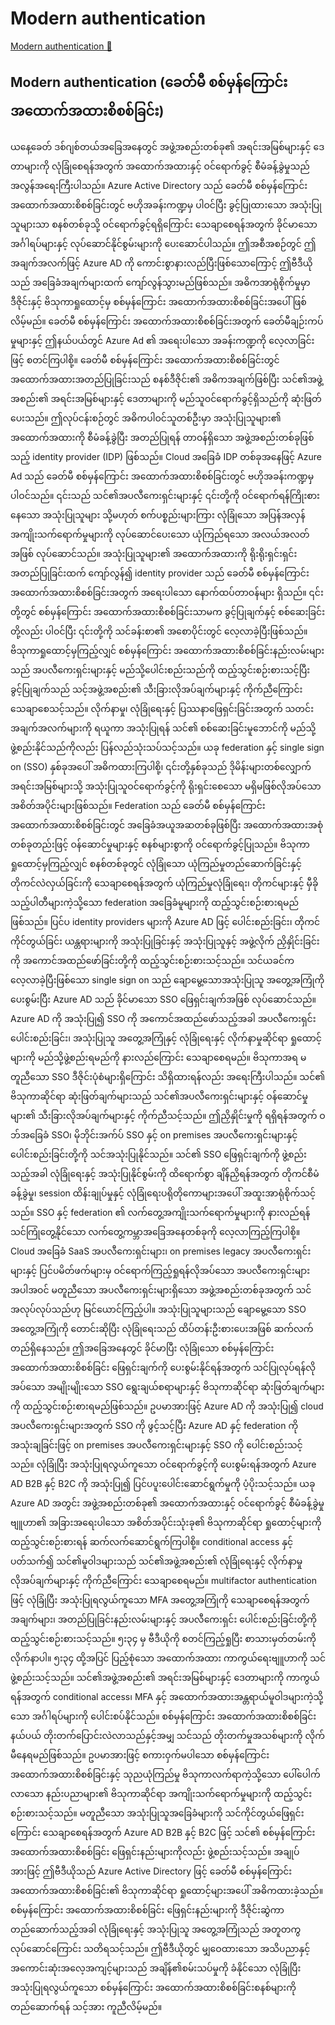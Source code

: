 # Modern authentication

[Modern authentication 🔗](https://www.coursera.org/learn/advanced-cybersecurity-concepts-and-capstone-project/lecture/l8Fhz/modern-authentication)

## Modern authentication (ခေတ်မီ စစ်မှန်ကြောင်း အထောက်အထားစိစစ်ခြင်း)

ယနေ့ခေတ် ဒစ်ဂျစ်တယ်အခြေအနေတွင် အဖွဲ့အစည်းတစ်ခု၏ အရင်းအမြစ်များနှင့် ဒေတာများကို လုံခြုံစေရန်အတွက် အထောက်အထားနှင့် ဝင်ရောက်ခွင့် စီမံခန့်ခွဲမှုသည် အလွန်အရေးကြီးပါသည်။ Azure Active Directory သည် ခေတ်မီ စစ်မှန်ကြောင်း အထောက်အထားစိစစ်ခြင်းတွင် ဗဟိုအခန်းကဏ္ဍမှ ပါဝင်ပြီး ခွင့်ပြုထားသော အသုံးပြုသူများသာ စနစ်တစ်ခုသို့ ဝင်ရောက်ခွင့်ရရှိကြောင်း သေချာစေရန်အတွက် ခိုင်မာသော အင်္ဂါရပ်များနှင့် လုပ်ဆောင်နိုင်စွမ်းများကို ပေးဆောင်ပါသည်။ ဤအစီအစဉ်တွင် ဤအချက်အလက်ဖြင့် Azure AD ကို ကောင်းစွာနားလည်ပြီးဖြစ်သောကြောင့် ဤဗီဒီယိုသည် အခြေခံအချက်များထက် ကျော်လွန်သွားမည်ဖြစ်သည်။ အဓိကအာရုံစိုက်မှုမှာ ဒီဇိုင်းနှင့် ဗိသုကာရှုထောင့်မှ စစ်မှန်ကြောင်း အထောက်အထားစိစစ်ခြင်းအပေါ် ဖြစ်လိမ့်မည်။ ခေတ်မီ စစ်မှန်ကြောင်း အထောက်အထားစိစစ်ခြင်းအတွက် ခေတ်မီချဉ်းကပ်မှုများနှင့် ဤနယ်ပယ်တွင် Azure Ad ၏ အရေးပါသော အခန်းကဏ္ဍကို လေ့လာခြင်းဖြင့် စတင်ကြပါစို့။ ခေတ်မီ စစ်မှန်ကြောင်း အထောက်အထားစိစစ်ခြင်းတွင် အထောက်အထားအတည်ပြုခြင်းသည် စနစ်ဒီဇိုင်း၏ အဓိကအချက်ဖြစ်ပြီး သင်၏အဖွဲ့အစည်း၏ အရင်းအမြစ်များနှင့် ဒေတာများကို မည်သူဝင်ရောက်ခွင့်ရှိသည်ကို ဆုံးဖြတ်ပေးသည်။ ဤလုပ်ငန်းစဉ်တွင် အဓိကပါဝင်သူတစ်ဦးမှာ အသုံးပြုသူများ၏ အထောက်အထားကို စီမံခန့်ခွဲပြီး အတည်ပြုရန် တာဝန်ရှိသော အဖွဲ့အစည်းတစ်ခုဖြစ်သည့် identity provider (IDP) ဖြစ်သည်။ Cloud အခြေခံ IDP တစ်ခုအနေဖြင့် Azure Ad သည် ခေတ်မီ စစ်မှန်ကြောင်း အထောက်အထားစိစစ်ခြင်းတွင် ဗဟိုအခန်းကဏ္ဍမှ ပါဝင်သည်။ ၎င်းသည် သင်၏အပလီကေးရှင်းများနှင့် ၎င်းတို့ကို ဝင်ရောက်ရန်ကြိုးစားနေသော အသုံးပြုသူများ သို့မဟုတ် စက်ပစ္စည်းများကြား လုံခြုံသော အပြန်အလှန်အကျိုးသက်ရောက်မှုများကို လုပ်ဆောင်ပေးသော ယုံကြည်ရသော အလယ်အလတ်အဖြစ် လုပ်ဆောင်သည်။ အသုံးပြုသူများ၏ အထောက်အထားကို ရိုးရိုးရှင်းရှင်း အတည်ပြုခြင်းထက် ကျော်လွန်၍ identity provider သည် ခေတ်မီ စစ်မှန်ကြောင်း အထောက်အထားစိစစ်ခြင်းအတွက် အရေးပါသော နောက်ထပ်တာဝန်များ ရှိသည်။ ၎င်းတို့တွင် စစ်မှန်ကြောင်း အထောက်အထားစိစစ်ခြင်းသာမက ခွင့်ပြုချက်နှင့် စစ်ဆေးခြင်းတို့လည်း ပါဝင်ပြီး ၎င်းတို့ကို သင်ခန်းစာ၏ အစောပိုင်းတွင် လေ့လာခဲ့ပြီးဖြစ်သည်။ ဗိသုကာရှုထောင့်မှကြည့်လျှင် စစ်မှန်ကြောင်း အထောက်အထားစိစစ်ခြင်းနည်းလမ်းများသည် အပလီကေးရှင်းများနှင့် မည်သို့ပေါင်းစည်းသည်ကို ထည့်သွင်းစဉ်းစားသင့်ပြီး ခွင့်ပြုချက်သည် သင့်အဖွဲ့အစည်း၏ သီးခြားလိုအပ်ချက်များနှင့် ကိုက်ညီကြောင်း သေချာစေသင့်သည်။ လိုက်နာမှု၊ လုံခြုံရေးနှင့် ပြဿနာဖြေရှင်းခြင်းအတွက် သတင်းအချက်အလက်များကို ရယူကာ အသုံးပြုရန် သင်၏ စစ်ဆေးခြင်းမူဘောင်ကို မည်သို့ဖွဲ့စည်းနိုင်သည်ကိုလည်း ပြန်လည်သုံးသပ်သင့်သည်။ ယခု federation နှင့် single sign on (SSO) နှစ်ခုအပေါ် အဓိကထားကြပါစို့၊ ၎င်းတို့နှစ်ခုသည် ဒိုမိန်းများတစ်လျှောက် အရင်းအမြစ်များသို့ အသုံးပြုသူဝင်ရောက်ခွင့်ကို ရိုးရှင်းစေသော မရှိမဖြစ်လိုအပ်သော အစိတ်အပိုင်းများဖြစ်သည်။ Federation သည် ခေတ်မီ စစ်မှန်ကြောင်း အထောက်အထားစိစစ်ခြင်းတွင် အခြေခံအယူအဆတစ်ခုဖြစ်ပြီး အထောက်အထားအစုံတစ်ခုတည်းဖြင့် ဝန်ဆောင်မှုများနှင့် စနစ်များစွာကို ဝင်ရောက်ခွင့်ပြုသည်။ ဗိသုကာရှုထောင့်မှကြည့်လျှင် စနစ်တစ်ခုတွင် လုံခြုံသော ယုံကြည်မှုတည်ဆောက်ခြင်းနှင့် တိုကင်လဲလှယ်ခြင်းကို သေချာစေရန်အတွက် ယုံကြည်မှုလုံခြုံရေး၊ တိုကင်များနှင့် မှီခိုသည့်ပါတီများကဲ့သို့သော federation အခြေခံမူများကို ထည့်သွင်းစဉ်းစားရမည်ဖြစ်သည်။ ပြင်ပ identity providers များကို Azure AD ဖြင့် ပေါင်းစည်းခြင်း၊ တိုကင်ကိုင်တွယ်ခြင်း ယန္တရားများကို အသုံးပြုခြင်းနှင့် အသုံးပြုသူနှင့် အဖွဲ့လိုက် ညှိနှိုင်းခြင်းကို အကောင်အထည်ဖော်ခြင်းတို့ကို ထည့်သွင်းစဉ်းစားသင့်သည်။ သင်ယခင်က လေ့လာခဲ့ပြီးဖြစ်သော single sign on သည် ချောမွေ့သောအသုံးပြုသူ အတွေ့အကြုံကို ပေးစွမ်းပြီး Azure AD သည် ခိုင်မာသော SSO ဖြေရှင်းချက်အဖြစ် လုပ်ဆောင်သည်။ Azure AD ကို အသုံးပြု၍ SSO ကို အကောင်အထည်ဖော်သည့်အခါ အပလီကေးရှင်း ပေါင်းစည်းခြင်း၊ အသုံးပြုသူ အတွေ့အကြုံနှင့် လုံခြုံရေးနှင့် လိုက်နာမှုဆိုင်ရာ ရှုထောင့်များကို မည်သို့ဖွဲ့စည်းရမည်ကို နားလည်ကြောင်း သေချာစေရမည်။ ဗိသုကာအရ မတူညီသော SSO ဒီဇိုင်းပုံစံများရှိကြောင်း သိရှိထားရန်လည်း အရေးကြီးပါသည်။ သင်၏ ဗိသုကာဆိုင်ရာ ဆုံးဖြတ်ချက်များသည် သင်၏အပလီကေးရှင်းများနှင့် ဝန်ဆောင်မှုများ၏ သီးခြားလိုအပ်ချက်များနှင့် ကိုက်ညီသင့်သည်။ ဤညှိနှိုင်းမှုကို ရရှိရန်အတွက် ဝဘ်အခြေခံ SSO၊ မိုဘိုင်းအက်ပ် SSO နှင့် on premises အပလီကေးရှင်းများနှင့် ပေါင်းစည်းခြင်းတို့ကို သင်အသုံးပြုနိုင်သည်။ သင်၏ SSO ဖြေရှင်းချက်ကို ဖွဲ့စည်းသည့်အခါ လုံခြုံရေးနှင့် အသုံးပြုနိုင်စွမ်းကို ထိရောက်စွာ ချိန်ညှိရန်အတွက် တိုကင်စီမံခန့်ခွဲမှု၊ session ထိန်းချုပ်မှုနှင့် လုံခြုံရေးပရိုတိုကောများအပေါ် အထူးအာရုံစိုက်သင့်သည်။ SSO နှင့် federation ၏ လက်တွေ့အကျိုးသက်ရောက်မှုများကို နားလည်ရန် သင်ကြုံတွေ့နိုင်သော လက်တွေ့ကမ္ဘာအခြေအနေတစ်ခုကို လေ့လာကြည့်ကြပါစို့။ Cloud အခြေခံ SaaS အပလီကေးရှင်းများ၊ on premises legacy အပလီကေးရှင်းများနှင့် ပြင်ပမိတ်ဖက်များမှ ဝင်ရောက်ကြည့်ရှုရန်လိုအပ်သော အပလီကေးရှင်းများအပါအဝင် မတူညီသော အပလီကေးရှင်းများရှိသော အဖွဲ့အစည်းတစ်ခုအတွက် သင်အလုပ်လုပ်သည်ဟု မြင်ယောင်ကြည့်ပါ။ အသုံးပြုသူများသည် ချောမွေ့သော SSO အတွေ့အကြုံကို တောင်းဆိုပြီး လုံခြုံရေးသည် ထိပ်တန်းဦးစားပေးအဖြစ် ဆက်လက်တည်ရှိနေသည်။ ဤအခြေအနေတွင် ခိုင်မာပြီး လုံခြုံသော စစ်မှန်ကြောင်း အထောက်အထားစိစစ်ခြင်း ဖြေရှင်းချက်ကို ပေးစွမ်းနိုင်ရန်အတွက် သင်ပြုလုပ်ရန်လိုအပ်သော အမျိုးမျိုးသော SSO ရွေးချယ်စရာများနှင့် ဗိသုကာဆိုင်ရာ ဆုံးဖြတ်ချက်များကို ထည့်သွင်းစဉ်းစားရမည်ဖြစ်သည်။ ဥပမာအားဖြင့် Azure AD ကို အသုံးပြု၍ cloud အပလီကေးရှင်းများအတွက် SSO ကို ဖွင့်သင့်ပြီး Azure AD နှင့် federation ကို အသုံးချခြင်းဖြင့် on premises အပလီကေးရှင်းများနှင့် SSO ကို ပေါင်းစည်းသင့်သည်။ လုံခြုံပြီး အသုံးပြုရလွယ်ကူသော ဝင်ရောက်ခွင့်ကို ပေးစွမ်းရန်အတွက် Azure AD B2B နှင့် B2C ကို အသုံးပြု၍ ပြင်ပပူးပေါင်းဆောင်ရွက်မှုကို ပံ့ပိုးသင့်သည်။ ယခု Azure AD အတွင်း အဖွဲ့အစည်းတစ်ခု၏ အထောက်အထားနှင့် ဝင်ရောက်ခွင့် စီမံခန့်ခွဲမှုဗျူဟာ၏ အခြားအရေးပါသော အစိတ်အပိုင်းသုံးခု၏ ဗိသုကာဆိုင်ရာ ရှုထောင့်များကို ထည့်သွင်းစဉ်းစားရန် ဆက်လက်ဆောင်ရွက်ကြပါစို့။ conditional access နှင့်ပတ်သက်၍ သင်၏မူဝါဒများသည် သင်၏အဖွဲ့အစည်း၏ လုံခြုံရေးနှင့် လိုက်နာမှုလိုအပ်ချက်များနှင့် ကိုက်ညီကြောင်း သေချာစေရမည်။ multifactor authentication ဖြင့် လုံခြုံပြီး အသုံးပြုရလွယ်ကူသော MFA အတွေ့အကြုံကို သေချာစေရန်အတွက် အချက်များ၊ အတည်ပြုခြင်းနည်းလမ်းများနှင့် အပလီကေးရှင်း ပေါင်းစည်းခြင်းတို့ကို ထည့်သွင်းစဉ်းစားသင့်သည်။
၅း၃၄ မှ ဗီဒီယိုကို စတင်ကြည့်ရှုပြီး စာသားမှတ်တမ်းကို လိုက်နာပါ။
၅း၃၄
ထို့အပြင် ပြည့်စုံသော အထောက်အထား ကာကွယ်ရေးဗျူဟာကို သင်ဖွဲ့စည်းသင့်သည်။ သင်၏အဖွဲ့အစည်း၏ အရင်းအမြစ်များနှင့် ဒေတာများကို ကာကွယ်ရန်အတွက် conditional access၊ MFA နှင့် အထောက်အထားအန္တရာယ်မူဝါဒများကဲ့သို့သော အင်္ဂါရပ်များကို ပေါင်းစပ်နိုင်သည်။ စစ်မှန်ကြောင်း အထောက်အထားစိစစ်ခြင်းနယ်ပယ် တိုးတက်ပြောင်းလဲလာသည်နှင့်အမျှ သင်သည် တိုးတက်မှုအသစ်များကို လိုက်မီနေရမည်ဖြစ်သည်။ ဥပမာအားဖြင့် စကားဝှက်မပါသော စစ်မှန်ကြောင်း အထောက်အထားစိစစ်ခြင်းနှင့် သုညယုံကြည်မှု ဗိသုကာလက်ရာကဲ့သို့သော ပေါ်ပေါက်လာသော နည်းပညာများ၏ ဗိသုကာဆိုင်ရာ အကျိုးသက်ရောက်မှုများကို ထည့်သွင်းစဉ်းစားသင့်သည်။ မတူညီသော အသုံးပြုသူအခြေခံများကို သင်ကိုင်တွယ်ဖြေရှင်းကြောင်း သေချာစေရန်အတွက် Azure AD B2B နှင့် B2C ဖြင့် သင်၏ စစ်မှန်ကြောင်း အထောက်အထားစိစစ်ခြင်း ဖြေရှင်းနည်းများကိုလည်း ဖွဲ့စည်းသင့်သည်။ အချုပ်အားဖြင့် ဤဗီဒီယိုသည် Azure Active Directory ဖြင့် ခေတ်မီ စစ်မှန်ကြောင်း အထောက်အထားစိစစ်ခြင်း၏ ဗိသုကာဆိုင်ရာ ရှုထောင့်များအပေါ် အဓိကထားခဲ့သည်။ စစ်မှန်ကြောင်း အထောက်အထားစိစစ်ခြင်း ဖြေရှင်းနည်းများကို ဒီဇိုင်းဆွဲကာ တည်ဆောက်သည့်အခါ လုံခြုံရေးနှင့် အသုံးပြုသူ အတွေ့အကြုံသည် အတူတကွ လုပ်ဆောင်ကြောင်း သတိရသင့်သည်။ ဤဗီဒီယိုတွင် မျှဝေထားသော အသိပညာနှင့် အကောင်းဆုံးအလေ့အကျင့်များသည် အချိန်၏စမ်းသပ်မှုကို ခံနိုင်သော လုံခြုံပြီး အသုံးပြုရလွယ်ကူသော စစ်မှန်ကြောင်း အထောက်အထားစိစစ်ခြင်းစနစ်များကို တည်ဆောက်ရန် သင့်အား ကူညီလိမ့်မည်။
